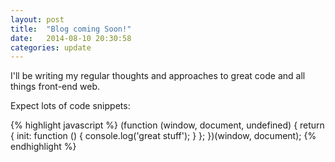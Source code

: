 ```yaml
---
layout: post
title:  "Blog coming Soon!"
date:   2014-08-10 20:30:58
categories: update
---
```


I'll be writing my regular thoughts and approaches to great code and all things front-end web.

Expect lots of code snippets:

{% highlight javascript %}
(function (window, document, undefined) {
    return {
        init: function () {
                console.log('great stuff');
              }
    };
})(window, document);
{% endhighlight %}

